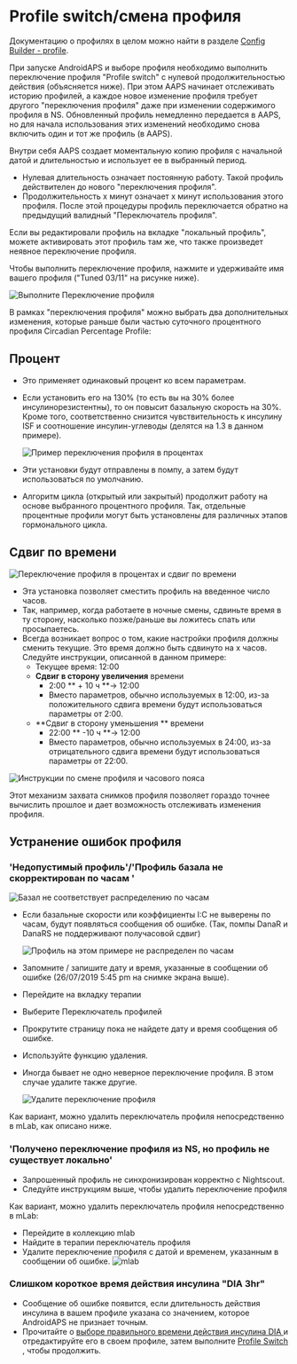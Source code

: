# Profile switch/смена профиля

Документацию о профилях в целом можно найти в разделе [Config Builder - profile](../Configuration/Config-Builder#profile).

При запуске AndroidAPS и выборе профиля необходимо выполнить переключение профиля "Profile switch" с нулевой продолжительностью действия (объясняется ниже). При этом AAPS начинает отслеживать историю профилей, а каждое новое изменение профиля требует другого "переключения профиля" даже при изменении содержимого профиля в NS. Обновленный профиль немедленно передается в AAPS, но для начала использования этих изменений необходимо снова включить один и тот же профиль (в AAPS).

Внутри себя AAPS создает моментальную копию профиля с начальной датой и длительностью и использует ее в выбранный период.

* Нулевая длительность означает постоянную работу. Такой профиль действителен до нового "переключения профиля".
* Продолжительность х минут означает х минут использования этого профиля. После этой процедуры профиль переключается обратно на предыдущий валидный "Переключатель профиля".

Если вы редактировали профиль на вкладке "локальный профиль", можете активировать этот профиль там же, что также произведет неявное переключение профиля.

Чтобы выполнить переключение профиля, нажмите и удерживайте имя вашего профиля ("Tuned 03/11" на рисунке ниже).

![Выполните Переключение профиля](../images/ProfileSwitch_HowTo.png)

В рамках "переключения профиля" можно выбрать два дополнительных изменения, которые раньше были частью суточного процентного профиля Circadian Percentage Profile:

## Процент

* Это применяет одинаковый процент ко всем параметрам. 
* Если установить его на 130% (то есть вы на 30% более инсулинорезистентны), то он повысит базальную скорость на 30%. Кроме того, соответственно снизится чувствительность к инсулину ISF и соотношение инсулин-углеводы (делятся на 1.3 в данном примере).
  
  ![Пример переключения профиля в процентах](../images/ProfileSwitchPercentage.png)

* Эти установки будут отправлены в помпу, а затем будут использоваться по умолчанию.

* Алгоритм цикла (открытый или закрытый) продолжит работу на основе выбранного процентного профиля. Так, отдельные процентные профили могут быть установлены для различных этапов гормонального цикла.

## Сдвиг по времени

![Переключение профиля в процентах и сдвиг по времени](../images/ProfileSwitchTimeShift2.png)

* Эта установка позволяет сместить профиль на введенное число часов. 
* Так, например, когда работаете в ночные смены, сдвиньте время в ту сторону, насколько позже/раньше вы ложитесь спать или просыпаетесь.
* Всегда возникает вопрос о том, какие настройки профиля должны сменить текущие. Это время должно быть сдвинуто на х часов. Следуйте инструкции, описанной в данном примере: 
  * Текущее время: 12:00
  * **Сдвиг в сторону увеличения** времени 
    * 2:00 ** + 10 ч **-> 12:00
    * Вместо параметров, обычно используемых в 12:00, из-за положительного сдвига времени будут использоваться параметры от 2:00.
  * **Сдвиг в сторону уменьшения ** времени 
    * 22:00 ** -10 ч **-> 12:00
    * Вместо параметров, обычно используемых в 24:00, из-за отрицательного сдвига времени будут использоваться параметры от 22:00.

![Инструкции по смене профиля и часового пояса](../images/ProfileSwitch_PlusMinus2.png)

Этот механизм захвата снимков профиля позволяет гораздо точнее вычислить прошлое и дает возможность отслеживать изменения профиля.

## Устранение ошибок профиля

### 'Недопустимый профиль'/'Профиль базала не скорректирован по часам '

![Базал не соответствует распределению по часам](../images/BasalNotAlignedToHours2.png)

* Если базальные скорости или коэффициенты I:C не выверены по часам, будут появляться сообщения об ошибке. (Так, помпы DanaR и DanaRS не поддерживают получасовой сдвиг)
  
  ![Профиль на этом примере не распределен по часам](../images/ProfileNotAlignedToHours.png)

* Запомните / запишите дату и время, указанные в сообщении об ошибке (26/07/2019 5:45 pm на снимке экрана выше).

* Перейдите на вкладку терапии
* Выберите Переключатель профилей
* Прокрутите страницу пока не найдете дату и время сообщения об ошибке.
* Используйте функцию удаления.
* Иногда бывает не одно неверное переключение профиля. В этом случае удалите также другие.
  
  ![Удалите переключение профиля](../images/PSRemove.png)

Как вариант, можно удалить переключатель профиля непосредственно в mLab, как описано ниже.

### 'Получено переключение профиля из NS, но профиль не существует локально'

* Запрошенный профиль не синхронизирован корректно с Nightscout.
* Следуйте инструкциям выше, чтобы удалить переключение профиля

Как вариант, можно удалить переключатель профиля непосредственно в mLab:

* Перейдите в коллекцию mlab
* Найдите в терапии переключатель профиля
* Удалите переключение профиля с датой и временем, указанным в сообщении об ошибке. ![mlab](../images/mLabDeletePS.png)

### Слишком короткое время действия инсулина "DIA 3hr"

* Сообщение об ошибке появится, если длительность действия инсулина в вашем профиле указана со значением, которое AndroidAPS не признает точным. 
* Прочитайте о [ выборе правильного времени действия инсулина DIA ](https://www.diabettech.com/insulin/why-we-are-regularly-wrong-in-the-duration-of-insulin-action-dia-times-we-use-and-why-it-matters/) и отредактируйте его в своем профиле, затем выполните [ Profile Switch ](../Usage/Profiles), чтобы продолжить.